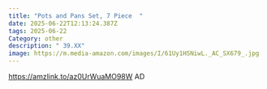 ```yaml
---
title: "Pots and Pans Set, 7 Piece  "
date: 2025-06-22T12:13:24.387Z
tags: 2025-06-22
Category: other
description: " 39.XX"
image: https://m.media-amazon.com/images/I/61Uy1HSNiwL._AC_SX679_.jpg
---
```

https://amzlink.to/az0UrWuaMO98W       AD